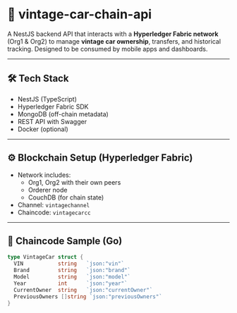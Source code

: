 # 🚗 vintage-car-chain-api

A NestJS backend API that interacts with a **Hyperledger Fabric network** (Org1 & Org2) to manage **vintage car ownership**, transfers, and historical tracking. Designed to be consumed by mobile apps and dashboards.

---

## 🛠 Tech Stack

- NestJS (TypeScript)
- Hyperledger Fabric SDK
- MongoDB (off-chain metadata)
- REST API with Swagger
- Docker (optional)

---

## ⚙️ Blockchain Setup (Hyperledger Fabric)

- Network includes:
  - Org1, Org2 with their own peers
  - Orderer node
  - CouchDB (for chain state)
- Channel: `vintagechannel`
- Chaincode: `vintagecarcc`

---

## 🔐 Chaincode Sample (Go)

```go
type VintageCar struct {
  VIN           string   `json:"vin"`
  Brand         string   `json:"brand"`
  Model         string   `json:"model"`
  Year          int      `json:"year"`
  CurrentOwner  string   `json:"currentOwner"`
  PreviousOwners []string `json:"previousOwners"`
}
